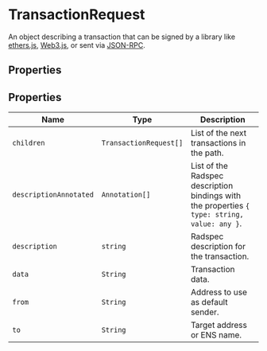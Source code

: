 # TransactionRequest

An object describing a transaction that can be signed by a library like [ethers.js](https://docs.ethers.io/v5/), [Web3.js](https://web3js.readthedocs.io/en/1.0/), or sent via [JSON-RPC](https://eips.ethereum.org/EIPS/eip-1474).

## Properties <a href="#properties" id="properties"></a>

## &#x20;<a href="#properties" id="properties"></a>

## Properties

| Name                   | Type                   | Description                                                                                  |
| ---------------------- | ---------------------- | -------------------------------------------------------------------------------------------- |
| `children`             | `TransactionRequest[]` | List of the next transactions in the path.                                                   |
| `descriptionAnnotated` | `Annotation[]`         | List of the Radspec description bindings with the properties `{ type: string, value: any }`. |
| `description`          | `string`               | Radspec description for the transaction.                                                     |
| `data`                 | `String`               | Transaction data.                                                                            |
| `from`                 | `String`               | Address to use as default sender.                                                            |
| `to`                   | `String`               | Target address or ENS name.                                                                  |
